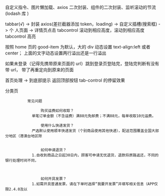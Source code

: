 自定义指令、图片懒加载、axios 二次封装、组件的二次封装、监听滚动的节流(lodash 库
)

tabbar(√) -> 封装 axios(差拦截器添加 token，loading) -> 自定义插槽(搜索框) -> 个
人页面 -> 详情页点击 tabcontrol 滚动到相应高度，滚动到相应高度 tabcontrol 高亮

按照 home 页的 good-item 为默认，大的 div 动态设置 text-align:left 或者 center；
上面的文字动态设置两行溢出还是一行溢出

如果未登录（记得先携带原来页面的 url）跳到登录页登陆完，登陆完判断有没有带 url，
带了再重定向到原来的页面

首页处理 -> 到底部提示 返回顶部按钮 tab-control 的停留效果

分类页

              常见问题

    				购买运费如何收取？
    			单笔订单金额（不含运费）满88元免邮费；不满88元，每单收取10元运费。

    				使用什么快递发货？
    			严选默认使用顺丰快递发货（个别商品使用其他快递），配送范围覆盖全国大部分地区（港澳台地区除


    				如何申请退货？
    			1.自收到商品之日起30日内，顾客可申请无忧退货，退款将原路返还，不同的银行处理时间不同，



    				如何开具发票？
    			1.如需开具普通发票，请在下单时选择“我要开发票”并填写相关信息（APP仅限2.4.0及以
